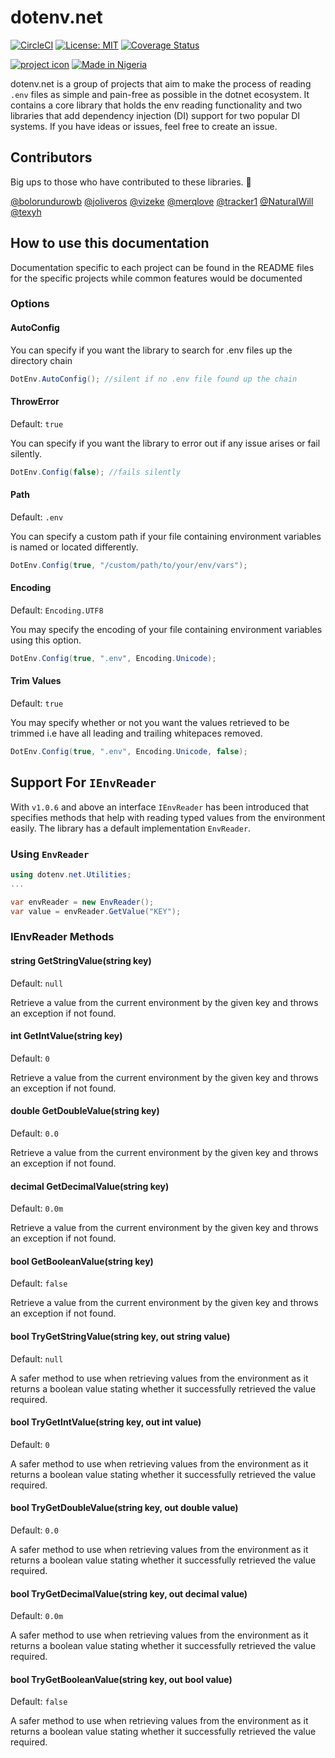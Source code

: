 # dotenv.net

[![CircleCI](https://circleci.com/gh/bolorundurowb/dotenv.net.svg?style=svg)](https://circleci.com/gh/bolorundurowb/dotenv.net) [![License: MIT](https://img.shields.io/badge/License-MIT-yellow.svg)](LICENSE) [![Coverage Status](https://coveralls.io/repos/github/bolorundurowb/dotenv.net/badge.svg?branch=master)](https://coveralls.io/github/bolorundurowb/dotenv.net?branch=master)

[![project icon](https://res.cloudinary.com/dg2dgzbt4/image/upload/v1587070177/external_assets/open_source/icons/dotenv.png)]() [![Made in Nigeria](https://img.shields.io/badge/made%20in-nigeria-008751.svg?style=flat-square)](https://github.com/acekyd/made-in-nigeria)

dotenv.net is a group of projects that aim to make the process of reading `.env` files as simple and pain-free as possible in the dotnet ecosystem. It contains a core library that holds the env reading functionality and two libraries that add dependency injection (DI) support for two popular DI systems. If you have ideas or issues, feel free to create an issue.

## Contributors

Big ups to those who have contributed to these libraries. :clap:

[@bolorundurowb](https://github.com/bolorundurowb) [@joliveros](https://github.com/joliveros) [@vizeke](https://github.com/vizeke) [@merqlove](https://github.com/merqlove) [@tracker1](https://github.com/tracker1)  [@NaturalWill](https://github.com/NaturalWill)  [@texyh](https://github.com/texyh)


## How to use this documentation

Documentation specific to each project can be found in the README files for the specific projects while common features would be documented

###  Options


#### AutoConfig

You can specify if you want the library to search for .env files up the directory chain

```csharp
DotEnv.AutoConfig(); //silent if no .env file found up the chain
```

#### ThrowError

Default: `true`

You can specify if you want the library to error out if any issue arises or fail silently.

```csharp
DotEnv.Config(false); //fails silently
```

#### Path

Default: `.env`

You can specify a custom path if your file containing environment variables is
named or located differently.

```csharp
DotEnv.Config(true, "/custom/path/to/your/env/vars");
```

#### Encoding

Default: `Encoding.UTF8`

You may specify the encoding of your file containing environment variables
using this option.

```csharp
DotEnv.Config(true, ".env", Encoding.Unicode);
```

#### Trim Values

Default: `true`

You may specify whether or not you want the values retrieved to be trimmed i.e have all leading and trailing whitepaces removed.

```csharp
DotEnv.Config(true, ".env", Encoding.Unicode, false);
```

## Support For `IEnvReader`

With `v1.0.6` and above an interface `IEnvReader` has been introduced that specifies methods that help with reading typed values from the environment easily. The library has a default implementation `EnvReader`.

### Using `EnvReader` 

```csharp
using dotenv.net.Utilities;
...

var envReader = new EnvReader();
var value = envReader.GetValue("KEY");
```

### IEnvReader Methods

#### string GetStringValue(string key)

Default: `null`

Retrieve a value from the current environment by the given key and throws an exception if not found.

#### int GetIntValue(string key)

Default: `0`

Retrieve a value from the current environment by the given key and throws an exception if not found.

#### double GetDoubleValue(string key)

Default: `0.0`

Retrieve a value from the current environment by the given key and throws an exception if not found.

#### decimal GetDecimalValue(string key)

Default: `0.0m`

Retrieve a value from the current environment by the given key and throws an exception if not found.

#### bool GetBooleanValue(string key)

Default: `false`

Retrieve a value from the current environment by the given key and throws an exception if not found.


#### bool TryGetStringValue(string key, out string value)

Default: `null`

A safer method to use when retrieving values from the environment as it returns a boolean value stating whether it successfully retrieved the value required.

#### bool TryGetIntValue(string key, out int value)

Default: `0`

A safer method to use when retrieving values from the environment as it returns a boolean value stating whether it successfully retrieved the value required.

#### bool TryGetDoubleValue(string key, out double value)

Default: `0.0`

A safer method to use when retrieving values from the environment as it returns a boolean value stating whether it successfully retrieved the value required.

#### bool TryGetDecimalValue(string key, out decimal value)

Default: `0.0m`

A safer method to use when retrieving values from the environment as it returns a boolean value stating whether it successfully retrieved the value required.

#### bool TryGetBooleanValue(string key, out bool value)

Default: `false`

A safer method to use when retrieving values from the environment as it returns a boolean value stating whether it successfully retrieved the value required.
